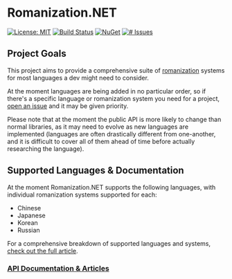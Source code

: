 # Romanization.NET
[![License: MIT](https://img.shields.io/badge/license-MIT-blue.svg)](https://choosealicense.com/licenses/mit/)
[![Build Status](https://api.travis-ci.org/zedseven/Romanization.NET.svg?branch=main)](https://travis-ci.org/zedseven/Romanization.NET)
[![NuGet](https://img.shields.io/nuget/v/Romanization.NET.svg)](https://www.nuget.org/packages/Romanization.NET/)
[![# Issues](https://img.shields.io/github/issues/zedseven/Romanization.NET)](https://github.com/zedseven/Romanization.NET/issues)

## Project Goals
This project aims to provide a comprehensive suite of [romanization](https://en.wikipedia.org/wiki/Romanization) systems
for most languages a dev might need to consider.

At the moment languages are being added in no particular order, so if there's a specific language or romanization system
you need for a project, [open an issue](https://github.com/zedseven/Romanization.NET/issues) and it may be given priority.

Please note that at the moment the public API is more likely to change than normal libraries, as it may need to evolve
as new languages are implemented (languages are often drastically different from one-another, and it is difficult to
cover all of them ahead of time before actually researching the language).

## Supported Languages & Documentation
At the moment Romanization.NET supports the following languages, with individual romanization systems supported for each:

- Chinese
- Japanese
- Korean
- Russian

For a comprehensive breakdown of supported languages and systems,
[check out the full article](Documentation/articles/supported.md).

### [API Documentation & Articles](https://zedseven.github.io/Romanization.NET/)
